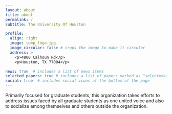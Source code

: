```yaml
---
layout: about
title: about
permalink: /
subtitle: The University Of Houston

profile:
  align: right
  image: temp_logo.jpg
  image_circular: false # crops the image to make it circular
  address: >
    <p>4800 Calhoun Rd</p>
    <p>Houston, TX 77004</p>

news: true  # includes a list of news items
selected_papers: true # includes a list of papers marked as "selected={true}"
social: true  # includes social icons at the bottom of the page
---
```


Primarily focused for graduate students, this organization takes efforts to address issues faced by all graduate students as one united voice and also to socialize among themselves and others outside the organization.